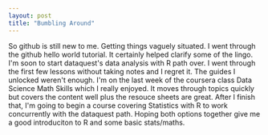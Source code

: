 ```yaml
---
layout: post
title: "Bumbling Around"
---
```

So github is still new to me. Getting things vaguely situated. I went through the github hello world tutorial. It certainly helped clarify some of the lingo. I'm soon to start dataquest's data analysis with R path over. I went through the first few lessons without taking notes and I regret it. The guides I unlocked weren't enough. I'm on the last week of the coursera class Data Science Math Skills which I really enjoyed. It moves through topics quickly but covers the content well plus the resouce sheets are great. After I finish that, I'm going to begin a course covering Statistics with R to work concurrently with the dataquest path. Hoping both options together give me a good introduciton to R and some basic stats/maths.